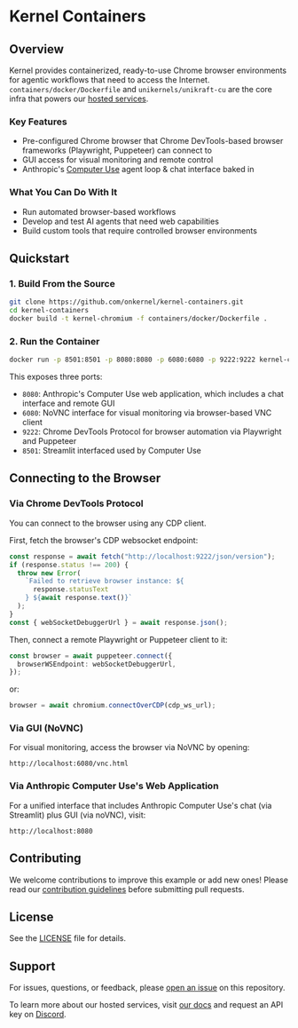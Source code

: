 # Kernel Containers

## Overview

Kernel provides containerized, ready-to-use Chrome browser environments for agentic workflows that need to access the Internet. `containers/docker/Dockerfile` and `unikernels/unikraft-cu` are the core infra that powers our [hosted services](https://docs.onkernel.com/introduction).

### Key Features

- Pre-configured Chrome browser that Chrome DevTools-based browser frameworks (Playwright, Puppeteer) can connect to
- GUI access for visual monitoring and remote control
- Anthropic's [Computer Use](https://github.com/anthropics/anthropic-quickstarts/tree/main/computer-use-demo) agent loop & chat interface baked in

### What You Can Do With It

- Run automated browser-based workflows
- Develop and test AI agents that need web capabilities
- Build custom tools that require controlled browser environments

## Quickstart

### 1. Build From the Source

```bash
git clone https://github.com/onkernel/kernel-containers.git
cd kernel-containers
docker build -t kernel-chromium -f containers/docker/Dockerfile .
```

### 2. Run the Container

```bash
docker run -p 8501:8501 -p 8080:8080 -p 6080:6080 -p 9222:9222 kernel-chromium
```

This exposes three ports:

- `8080`: Anthropic's Computer Use web application, which includes a chat interface and remote GUI
- `6080`: NoVNC interface for visual monitoring via browser-based VNC client
- `9222`: Chrome DevTools Protocol for browser automation via Playwright and Puppeteer
- `8501`: Streamlit interfaced used by Computer Use

## Connecting to the Browser

### Via Chrome DevTools Protocol

You can connect to the browser using any CDP client.

First, fetch the browser's CDP websocket endpoint:

```typescript
const response = await fetch("http://localhost:9222/json/version");
if (response.status !== 200) {
  throw new Error(
    `Failed to retrieve browser instance: ${
      response.statusText
    } ${await response.text()}`
  );
}
const { webSocketDebuggerUrl } = await response.json();
```

Then, connect a remote Playwright or Puppeteer client to it:

```typescript
const browser = await puppeteer.connect({
  browserWSEndpoint: webSocketDebuggerUrl,
});
```

or:

```typescript
browser = await chromium.connectOverCDP(cdp_ws_url);
```

### Via GUI (NoVNC)

For visual monitoring, access the browser via NoVNC by opening:

```
http://localhost:6080/vnc.html
```

### Via Anthropic Computer Use's Web Application

For a unified interface that includes Anthropic Computer Use's chat (via Streamlit) plus GUI (via noVNC), visit:

```
http://localhost:8080
```

## Contributing

We welcome contributions to improve this example or add new ones! Please read our [contribution guidelines](./CONTRIBUTING.md) before submitting pull requests.

## License

See the [LICENSE](./LICENSE) file for details.

## Support

For issues, questions, or feedback, please [open an issue](https://github.com/onkernel/kernel-containers/issues) on this repository.

To learn more about our hosted services, visit [our docs](https://docs.onkernel.com/introduction) and request an API key on [Discord](https://discord.gg/FBrveQRcud).

